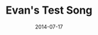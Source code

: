 ---
layout: music 
title: "Evan's Test Song"
date: 2014-07-17 
description: "This is a \"test\". Please ignore this media item. Here's some \"added text\"."
sc-permalink-url: ""
audio: "http://s3.amazonaws.com/crossroads-media/music/audio/Chilled%20Bones_Acoustic%20Demo.mp3"
audio-duration: "00:00"
src: "http://s3.amazonaws.com/crossroads-media/images/ChilledBones_small.jpg"
---